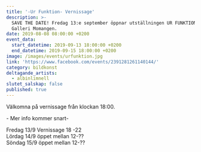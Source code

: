```yaml
---
title: '-Ur Funktion- Vernissage'
description: >-
  SAVE THE DATE! Fredag 13:e september öppnar utställningen UR FUNKTION på
  Galleri Momangen.
date: 2019-08-08 08:00:00 +0200
event_data:
  start_datetime: 2019-09-13 18:00:00 +0200
  end_datetime: 2019-09-15 18:00:00 +0200
image: /images/events/urfunktion.jpg
link: 'https://www.facebook.com/events/2391281261140144/'
category: bildkonst
deltagande_artists:
  - albinlimnell
slutet_salskap: false
published: true
---
```


V&auml;lkomna p&aring; vernissage fr&aring;n klockan 18:00.

\- Mer info kommer snart-

Fredag 13/9 Vernissage 18 -22<br>Lördag 14/9 öppet mellan 12-??<br>Söndag 15/9 öppet mellan 12-??

&nbsp;
